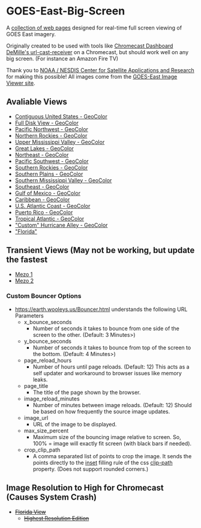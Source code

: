 # GOES-East-Big-Screen
A [collection of web pages](https://earth.wooleys.us) designed for real-time full screen viewing of GOES East imagery.

Originally created to be used with tools like [Chromecast Dashboard](https://boombatower.github.io/chromecast-dashboard/sender/) [DeMille's url-cast-receiver](https://github.com/DeMille/url-cast-receiver) on a Chromecast, but should work well on any big screen. (For instance an Amazon Fire TV)

Thank you to [NOAA / NESDIS Center for Satellite Applications and Research](https://www.star.nesdis.noaa.gov/star/productdisclaimer.php) for making this possible!
All images come from the [GOES-East Image Viewer site](https://www.star.nesdis.noaa.gov/GOES/index.php).


## Avaliable Views
* [Contiguous United States - GeoColor](<https://earth.wooleys.us/Bouncer.html?image_reload_minutes=5&max_size_percent=115&image_url=https://cdn.star.nesdis.noaa.gov/GOES16/ABI/CONUS/GEOCOLOR/5000x3000.jpg&page_title=CONUS View - GOES-East - GeoColor>)
* [Full Disk View - GeoColor](<https://earth.wooleys.us/Bouncer.html?image_reload_minutes=12&max_size_percent=115&image_url=https://cdn.star.nesdis.noaa.gov/GOES16/ABI/FD/GEOCOLOR/1808x1808.jpg&page_title=East Full Disk View - GOES- - GeoColor>)
* [Pacific Northwest - GeoColor](<https://earth.wooleys.us/Bouncer.html?image_reload_minutes=5&max_size_percent=115&image_url=https://cdn.star.nesdis.noaa.gov/GOES16/ABI/SECTOR/pnw/GEOCOLOR/1200x1200.jpg&page_title=Pacific Northwest - GOES-East - Sector Views - GeoColor>)
* [Northern Rockies - GeoColor](<https://earth.wooleys.us/Bouncer.html?image_reload_minutes=5&max_size_percent=115&image_url=https://cdn.star.nesdis.noaa.gov/GOES16/ABI/SECTOR/nr/GEOCOLOR/1200x1200.jpg&page_title=Northern Rockies - GOES-East - Sector Views - GeoColor>)
* [Upper Mississippi Valley - GeoColor](<https://earth.wooleys.us/Bouncer.html?image_reload_minutes=5&max_size_percent=115&image_url=https://cdn.star.nesdis.noaa.gov/GOES16/ABI/SECTOR/umv/GEOCOLOR/1200x1200.jpg&page_title=Upper Mississippi Valley - GOES-East - Sector Views - GeoColor>)
* [Great Lakes - GeoColor](<https://earth.wooleys.us/Bouncer.html?image_reload_minutes=5&max_size_percent=115&image_url=https://cdn.star.nesdis.noaa.gov/GOES16/ABI/SECTOR/cgl/GEOCOLOR/1200x1200.jpg&page_title=Great Lakes - GOES-East - Sector Views - GeoColor>)
* [Northeast - GeoColor](<https://earth.wooleys.us/Bouncer.html?image_reload_minutes=5&max_size_percent=115&image_url=https://cdn.star.nesdis.noaa.gov/GOES16/ABI/SECTOR/ne/GEOCOLOR/1200x1200.jpg&page_title=Northeast - GOES-East - Sector Views - GeoColor>)
* [Pacific Southwest - GeoColor](<https://earth.wooleys.us/Bouncer.html?image_reload_minutes=5&max_size_percent=115&image_url=https://cdn.star.nesdis.noaa.gov/GOES16/ABI/SECTOR/psw/GEOCOLOR/1200x1200.jpg&page_title=Pacific Southwest - GOES-East - Sector Views - GeoColor>)
* [Southern Rockies - GeoColor](<https://earth.wooleys.us/Bouncer.html?image_reload_minutes=5&max_size_percent=115&image_url=https://cdn.star.nesdis.noaa.gov/GOES16/ABI/SECTOR/sr/GEOCOLOR/1200x1200.jpg&page_title=Southern Rockies - GOES-East - Sector Views - GeoColor>)
* [Southern Plains - GeoColor](<https://earth.wooleys.us/Bouncer.html?image_reload_minutes=5&max_size_percent=115&image_url=https://cdn.star.nesdis.noaa.gov/GOES16/ABI/SECTOR/sp/GEOCOLOR/1200x1200.jpg&page_title=Southern Plains - GOES-East - Sector Views - GeoColor>)
* [Southern Mississippi Valley - GeoColor](<https://earth.wooleys.us/Bouncer.html?image_reload_minutes=5&max_size_percent=115&image_url=https://cdn.star.nesdis.noaa.gov/GOES16/ABI/SECTOR/smv/GEOCOLOR/1200x1200.jpg&page_title=Southern Mississippi Valley - GOES-East - Sector Views - GeoColor>)
* [Southeast - GeoColor](<https://earth.wooleys.us/Bouncer.html?image_reload_minutes=5&max_size_percent=115&image_url=https://cdn.star.nesdis.noaa.gov/GOES16/ABI/SECTOR/se/GEOCOLOR/1200x1200.jpg&page_title=Southeast - GOES-East - Sector Views - GeoColor>)
* [Gulf of Mexico - GeoColor](<https://earth.wooleys.us/Bouncer.html?image_reload_minutes=6&max_size_percent=115&image_url=https://cdn.star.nesdis.noaa.gov/GOES16/ABI/SECTOR/gm/GEOCOLOR/2000x2000.jpg&page_title=Gulf of Mexico - GOES-East - Sector Views - GeoColor>)
* [Caribbean - GeoColor](<https://earth.wooleys.us/Bouncer.html?image_reload_minutes=11&max_size_percent=115&image_url=https://cdn.star.nesdis.noaa.gov/GOES16/ABI/SECTOR/car/GEOCOLOR/4000x4000.jpg&page_title=Caribbean - GOES-East - Sector Views - GeoColor>)
* [U.S. Atlantic Coast - GeoColor](<https://earth.wooleys.us/Bouncer.html?image_reload_minutes=6&max_size_percent=115&image_url=https://cdn.star.nesdis.noaa.gov/GOES16/ABI/SECTOR/eus/GEOCOLOR/2000x2000.jpg&page_title=U.S. Atlantic Coast - GOES-East - Sector Views - GeoColor>)
* [Puerto Rico - GeoColor](<https://earth.wooleys.us/Bouncer.html?image_reload_minutes=6&max_size_percent=115&image_url=https://cdn.star.nesdis.noaa.gov/GOES16/ABI/SECTOR/pr/GEOCOLOR/latest.jpg&page_title=Puerto Rico - GOES-East - Sector Views - GeoColor>)
* [Tropical Atlantic - GeoColor](<https://earth.wooleys.us/Bouncer.html?image_reload_minutes=11&max_size_percent=115&image_url=https://cdn.star.nesdis.noaa.gov/GOES16/ABI/SECTOR/taw/GEOCOLOR/3600x2160.jpg&page_title=Tropical Atlantic - GOES-East - Sector Views - wide view - GeoColor>)
* ["Custom" Hurricane Alley - GeoColor](<https://earth.wooleys.us/Bouncer.html?crop_clip_path=4.9%%206.0%%2053.2%%2019.5%&image_reload_minutes=11&image_url=https://cdn.star.nesdis.noaa.gov/GOES16/ABI/FD/GEOCOLOR/1808x1808.jpg&page_title="Custom" Hurricane Alley - GeoColor>)
* ["Florida"](<https://earth.wooleys.us/Bouncer.html?image_reload_minutes=11&max_size_percent=115&image_url=https://cdn.star.nesdis.noaa.gov/GOES16/ABI/SECTOR/se/GEOCOLOR/1200x1200.jpg&crop_clip_path=37.5%%200%%200%%200%&page_title=Florida%20-%20GOES-East%20-%20Sector%20Views%20-%20GeoColor>)

## Transient Views (May not be working, but update the fastest
* [Mezo 1](<https://earth.wooleys.us/Bouncer.html?image_reload_minutes=1&max_size_percent=115&image_url=https://cdn.star.nesdis.noaa.gov/GOES16/ABI/MESO/M1/GEOCOLOR/latest.jpg&page_title=Mezo View 1&image_reload_minutes=2>)
* [Mezo 2](<https://earth.wooleys.us/Bouncer.html?image_reload_minutes=1&max_size_percent=115&image_url=https://cdn.star.nesdis.noaa.gov/GOES16/ABI/MESO/M2/GEOCOLOR/latest.jpg&page_title=Mezo View 2&image_reload_minutes=2>)

### Custom Bouncer Options
* https://earth.wooleys.us/Bouncer.html understands the following URL Parameters
  * x_bounce_seconds
    * Number of seconds it takes to bounce from one side of the screen to the other. (Default: 3 Minutes>)
  * y_bounce_seconds
    * Number of seconds it takes to bounce from top of the screen to the bottom. (Default: 4 Minutes>)
  * page_reload_hours
    * Number of hours until page reloads. (Default: 12) This acts as a self updater and workaround to browser issues like memory leaks.
  * page_title
    * The title of the page shown by the browser.
  * image_reload_minutes
    * Number of minutes between image reloads. (Default: 12) Should be based on how frequently the source image updates.
  * image_url
    * URL of the image to be displayed.
  * max_size_percent
    * Maximum size of the bouncing image relative to screen. So, 100% = image will exactly fit screen (with black bars if needed).
  * crop_clip_path
    * A comma separated list of points to crop the image. It sends the points directly to the [inset](https://developer.mozilla.org/en-US/docs/Web/CSS/basic-shape#inset()) filling rule of the css [clip-path](https://developer.mozilla.org/en-US/docs/Web/CSS/clip-path) property. (Does not support rounded corners.)

## Image Resolution to High for Chromecast (Causes System Crash)
* ~~[Florida View](<Florida.html>)~~
  * ~~[Highest Resolution Edition](<Florida-Hi-res.html>)~~
